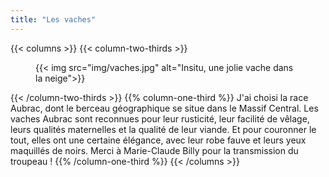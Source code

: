 ```yaml
---
title: "Les vaches"
---
```


{{< columns >}}
{{< column-two-thirds >}}
<figure class="ferme-figure">
  {{< img src="img/vaches.jpg" alt="Insitu, une jolie vache dans la neige">}}
</figure>
{{< /column-two-thirds >}}
{{% column-one-third %}}
J'ai choisi la race Aubrac, dont le berceau géographique se situe dans le
Massif Central. Les vaches Aubrac sont reconnues pour leur rusticité, leur
facilité de vêlage, leurs qualités maternelles et la qualité de leur viande. Et
pour couronner le tout, elles ont une certaine élégance, avec leur robe fauve
et leurs yeux maquillés de noirs. Merci à Marie-Claude Billy pour la
transmission du troupeau !
{{% /column-one-third %}}
{{< /columns >}}

